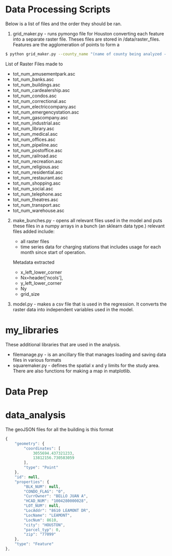 Data Processing Scripts 
============
Below is a list of files and the order they should be ran.
1. grid_maker.py - runs pymongo file for Houston converting each feature into a separate raster file. Theses files are stored in /data/raster_files. Features are the agglomeration of points to form a 



```bash
$ python grid_maker.py --county_name "(name of county being analyzed - string)" --square_size "(size of squares float)"
```

List of Raster Files made to 
* tot_num_amusementpark.asc
* tot_num_banks.asc
* tot_num_buildings.asc
* tot_num_cardealership.asc
* tot_num_condos.asc
* tot_num_correctional.asc
* tot_num_electriccompany.asc
* tot_num_emergencystation.asc
* tot_num_gascompany.asc
* tot_num_industrial.asc
* tot_num_library.asc
* tot_num_medical.asc
* tot_num_offices.asc
* tot_num_pipeline.asc
* tot_num_postoffice.asc
* tot_num_railroad.asc
* tot_num_recreation.asc
* tot_num_religious.asc
* tot_num_residential.asc
* tot_num_restaurant.asc
* tot_num_shopping.asc
* tot_num_social.asc
* tot_num_telephone.asc
* tot_num_theatres.asc
* tot_num_transport.asc
* tot_num_warehouse.asc




2. make_bunches.py - opens all relevant files  used in the model and puts these files in a numpy arrays in a bunch (an sklearn data type.)
    relevant files added include:
    - all raster files 
    - time series data for charging stations that includes usage for each month since start of operation.

    Metadata extracted
    - x_left_lower_corner
    - Nx=header['ncols'],
    - y_left_lower_corner
    - Ny
    - grid_size


3. model.py - makes a csv file that is used in the regression. It converts the raster data into independent variables used in the model.

my_libraries
============

These additional libraries that are used in the analysis.

- filemanage.py - is an ancillary file that manages loading and saving data files in various formats
- squaremaker.py - defines the spatial x and y limits for the study area. There are also functions for making a map in matplotlib.






Data Prep
==========


data_analysis
============






The geoJSON files for all the building is this format

```javascript
{
    "geometry": {
        "coordinates": [
            3055694.437321233, 
            13812156.730583059
        ], 
        "type": "Point"
    }, 
    "id": null, 
    "properties": {
        "BLK_NUM": null, 
        "CONDO_FLAG": "0", 
        "CurrOwner": "BELLO JUAN A", 
        "HCAD_NUM": "1004280000028", 
        "LOT_NUM": null, 
        "LocAddr": "8610 LEAMONT DR", 
        "LocName": "LEAMONT", 
        "LocNum": 8610, 
        "city": "HOUSTON", 
        "parcel_typ": 0, 
        "zip": "77099"
    }, 
    "type": "Feature"
}, 
```



